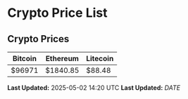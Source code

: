 # Crypto Price List

## Crypto Prices
| Bitcoin | Ethereum | Litecoin |
| ------- | -------- | -------- |
| $96971 | $1840.85 | $88.48 |
**Last Updated:** 2025-05-02 14:20 UTC
**Last Updated:** $DATE$
